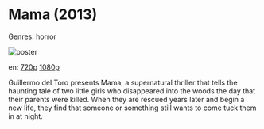 # Mama (2013)

Genres: horror

![poster](http://image.tmdb.org/t/p/w500/lPcwVnhg3T3MQBtTU31Rx4xwEQH.jpg)

en:
  [720p](magnet:?xt=urn:btih:8569A18581BC15837AECD4B21F153BA3CF04E71D&tr=udp://glotorrents.pw:6969/announce&tr=udp://tracker.opentrackr.org:1337/announce&tr=udp://torrent.gresille.org:80/announce&tr=udp://tracker.openbittorrent.com:80&tr=udp://tracker.coppersurfer.tk:6969&tr=udp://tracker.leechers-paradise.org:6969&tr=udp://p4p.arenabg.ch:1337&tr=udp://tracker.internetwarriors.net:1337)
  [1080p](magnet:?xt=urn:btih:5066456E21A6D4FF59701AE560969904EAB6F0D4&tr=udp://glotorrents.pw:6969/announce&tr=udp://tracker.opentrackr.org:1337/announce&tr=udp://torrent.gresille.org:80/announce&tr=udp://tracker.openbittorrent.com:80&tr=udp://tracker.coppersurfer.tk:6969&tr=udp://tracker.leechers-paradise.org:6969&tr=udp://p4p.arenabg.ch:1337&tr=udp://tracker.internetwarriors.net:1337)
  


Guillermo del Toro presents Mama, a supernatural thriller that tells the haunting tale of two little girls who disappeared into the woods the day that their parents were killed. When they are rescued years later and begin a new life, they find that someone or something still wants to come tuck them in at night.